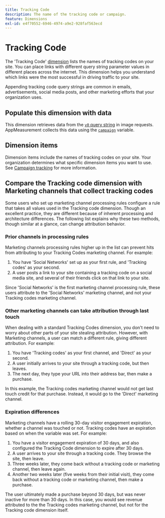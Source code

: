 ```yaml
---
title: Tracking Code
description: The name of the tracking code or campaign.
feature: Dimensions
exl-id: e4f70552-6946-4974-a9e2-928faf563ecd
---
```

# Tracking Code

The 'Tracking Code' [dimension](overview.md) lists the names of tracking codes on your site. You can place links with different query string parameter values in different places across the internet. This dimension helps you understand which links were the most successful in driving traffic to your site.

Appending tracking code query strings are common in emails, advertisements, social media posts, and other marketing efforts that your organization uses.

## Populate this dimension with data

This dimension retrieves data from the [`v0` query string](/help/implement/validate/query-parameters.md) in image requests. AppMeasurement collects this data using the [`campaign`](/help/implement/vars/page-vars/campaign.md) variable.

## Dimension items

Dimension items include the names of tracking codes on your site. Your organization determines what specific dimension items you want to use. See [Campaign tracking](/help/implement/use-cases/campaign-tracking.md) for more information.

## Compare the Tracking code dimension with Marketing channels that collect tracking codes

Some users who set up marketing channel processing rules configure a rule that takes all values used in the Tracking code dimension. Though an excellent practice, they are different because of inherent processing and architecture differences. The following list explains why these two methods, though similar at a glance, can change attribution behavior.

### Prior channels in processing rules

Marketing channels processing rules higher up in the list can prevent hits from attributing to your Tracking Codes marketing channel. For example:

  1. You have 'Social Networks' set up as your first rule, and 'Tracking codes' as your second.
  2. A user posts a link to your site containing a tracking code on a social media site, and several of their friends click on that link to your site.

  Since 'Social Networks' is the first marketing channel processing rule, these users attribute to the 'Social Networks' marketing channel, and not your Tracking codes marketing channel.
  
### Other marketing channels can take attribution through last touch

When dealing with a standard Tracking Codes dimension, you don't need to worry about other parts of your site stealing attribution. However, with Marketing channels, a user can match a different rule, giving different attribution. For example:

  1. You have 'Tracking codes' as your first channel, and 'Direct' as your second.
  2. A user initially arrives to your site through a tracking code, but then leaves.
  3. The next day, they type your URL into their address bar, then make a purchase.

  In this example, the Tracking codes marketing channel would not get last touch credit for that purchase. Instead, it would go to the 'Direct' marketing channel.
  
  
### Expiration differences

Marketing channels have a rolling 30-day visitor engagement expiration, whether a channel was touched or not. Tracking codes have an expiration based on when the variable was set. For example:

  1. You have a visitor engagement expiration of 30 days, and also configured the Tracking Code dimension to expire after 30 days.
  2. A user arrives to your site through a tracking code. They browse the site, then leave.
  3. Three weeks later, they come back without a tracking code or marketing channel, then leave again.
  4. Another two weeks later (five weeks from their initial visit), they come back without a tracking code or marketing channel, then make a purchase.

  The user ultimately made a purchase beyond 30 days, but was never inactive for more than 30 days. In this case, you would see revenue attributed to the the Tracking codes marketing channel, but not for the Tracking code dimension itself. 
  
  
  
